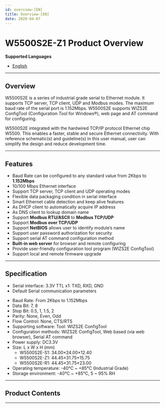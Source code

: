 ```yaml
---
id: overview-[EN]
title: Overview-[EN]
date: 2020-04-07
---
```


# W5500S2E-Z1 Product Overview

**Supported Languages**  
 * [English](overview-[EN])  
 
-----

## Overview

W5500S2E is a series of industrial grade serial to Ethernet module. It
supports TCP server, TCP client, UDP and Modbus modes. The maximum baud
rate of the serial port is 1.152Mbps. W5500S2E supports WIZS2E
ConfigTool (Configuration Tool for Windows®), web page and AT command
for configuring.

W5500S2E integrated with the hardwired TCP/IP protocol Ethernet chip
W5500. This enables a faster, stable and secure Ethernet connectivity.
With reference schematic(s) and guideline(s) in this user manual, user
can simplify the design and reduce development time.

-----

## Features

  - Baud Rate can be configured to any standard value from 2Kbps to
    **1.152Mbps**
  - 10/100 Mbps Ethernet interface
  - Support TCP server, TCP client and UDP operating modes
  - Flexible data packaging condition in serial interface
  - Smart Ethernet cable detection and keep alive features
  - As DHCP client to automatically acquire IP address
  - As DNS client to lookup domain name
  - Support **Modbus RTU/ASCII** to **Modbus TCP/UDP**
  - Support **Modbus over TCP/UDP**
  - Support **NetBIOS** allows user to identify module’s name
  - Support user password authorization for security
  - Support serial AT command configuration method
  - **Built-in web server** for browser and remote configuring
  - Provide user-friendly configuration tool program (WIZS2E ConfigTool)
  - Support local and remote firmware upgrade

-----

## Specification

  -  Serial interface: 3.3V TTL x1: TXD, RXD, GND
  -  Default Serial communication parameters



   * Baud Rate: From 2Kbps to 1.152Mbps
   * Data Bit: 7, 8
   * Stop Bit: 0.5, 1, 1.5, 2
   * Parity: None, Even, Odd
   * Flow Control: None, CTS/RTS
*  Supporting software: Tool: WIZS2E ConfigTool
*  Configuration methods: WIZS2E ConfigTool, Web based (via web browser), Serial AT command
*  Power supply: DC3.3V
*  Size: L x W x H (mm)
   * W5500S2E-S1: 34.00×24.00×12.40
   * W5500S2E-Z1: 44.45×31.75×15.75
   * W5500S2E-R1: 44.45×31.75×23.00
*  Operating temperature: -40℃ ~ +85℃ (Industrial Grade)
*  Storage environment: -40℃ ~ +85℃, 5 ~ 95% RH

-----

## Product Contents

<!--
<slider :products:wiz750sr:wiz750sr-ttl-evb\_package\_1024x858.jpg>

  - **WIZ750SR-RS232-EVB Package**

<slider :products:wiz750sr:wiz750sr-rs485-evb\_package\_1024x893.jpg>

  - **WIZ750SR-RS485-EVB Package**

<slider :products:wiz750sr:wiz750sr\_rev1.0\_main\_1024x693.png>

  - **WIZ750SR Module**

<slider :products:wiz750sr:wiz750sr-ttl-evb\_1024x683.png>

  - **WIZ750SR evaluation board for RS-232/TTL module**

<slider :products:wiz750sr:wiz750sr-rs485-evb\_1024x683.png>

  - **WIZ750SR evaluation board for RS-485/422 module**

<slider :products:wiz750sr:wiz750sr-ttl-evb\_2\_1024x816.png>

  - **Combining WIZ750SR module and EVB**

</slider>
-->
-----
